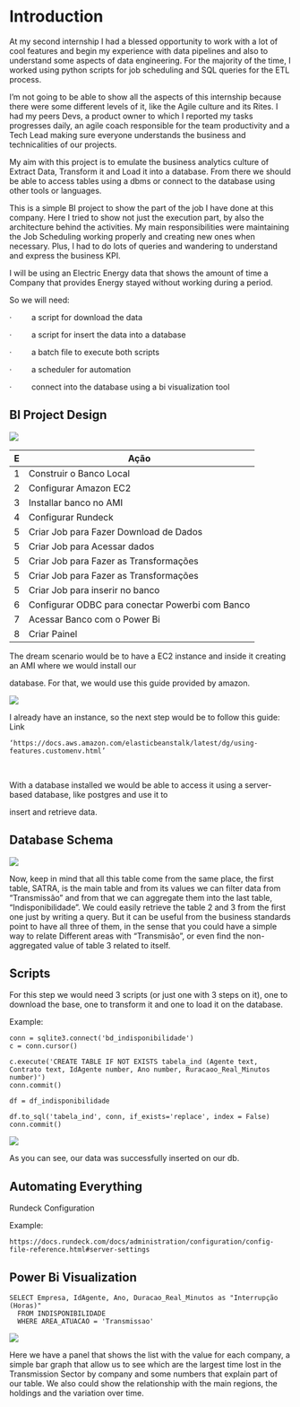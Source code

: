 # Introduction

At my second internship I had a blessed opportunity to work with a lot of cool features and begin my experience with data pipelines and also to understand some aspects of data engineering. For the majority of the time, I worked using python scripts for job scheduling and SQL queries for the ETL process.

I’m not going to be able to show all the aspects of this internship because there were some different levels of it, like the Agile culture and its Rites. I had my peers Devs, a product owner to which I reported my tasks progresses daily, an agile coach responsible for the team productivity and a Tech Lead making sure everyone understands the business and technicalities of our projects.

My aim with this project is to emulate the business analytics culture of Extract Data, Transform it and Load it into a database. From there we should be able to access tables using a dbms or connect to the database using other tools or languages.

This is a simple BI project to show the part of the job I have done at this company. Here I tried to show not just the execution part, by also the architecture behind the activities. My main responsibilities were maintaining the Job Scheduling working properly and creating new ones when necessary. Plus, I had to do lots of queries and wandering to understand and express the business KPI. 

I will be using an Electric Energy data that shows the amount of time a Company that provides Energy stayed without working during a period.

So we will need:

·         a script for download the data

·         a script for insert the data into a database

·         a batch file to execute both scripts

·         a scheduler for automation

·         connect into the database using a bi visualization tool



## BI Project Design

![](my_images/exe1.jpg)

| E  | Ação |
| ------------- | ------------- |
| 1  | Construir o Banco Local |
| 2 | Configurar Amazon EC2  |
| 3 | Installar banco no AMI  |
| 4 | Configurar Rundeck  |
| 5 | Criar Job para Fazer Download de Dados  |
| 5 | Criar Job para Acessar dados  | 
| 5 | Criar Job para Fazer as Transformações |
| 5 | Criar Job para Fazer as Transformações |
| 5 | Criar Job para inserir no banco |
| 6 | Configurar ODBC para conectar Powerbi com Banco |
| 7 | Acessar Banco com o Power Bi |
| 8 | Criar Painel |

The dream scenario would be to have a EC2 instance and inside it creating an AMI where we would install our

database. For that, we would use this guide provided by amazon.

![](my_images/exe3.jpg)

I already have an instance, so the next step would be to follow this guide:
Link
```
‘https://docs.aws.amazon.com/elasticbeanstalk/latest/dg/using-features.customenv.html’
```
 

With a database installed we would be able to access it using a server-based database, like postgres and use it to

insert and retrieve data.

## Database Schema

![](my_images/exe4.jpg)

Now, keep in mind that all this table come from the same place, the first table, SATRA, is the main table and from its values we can filter data from “Transmissão” and from that we can aggregate them into the last table, “Indisponibilidade”. We could easily retrieve the table 2 and 3 from the first one just by writing a query. But it can be useful from the business standards point to have all three of them, in the sense that you could have a simple way to relate Different areas with “Transmisão”, or even find the non-aggregated value of table 3 related to itself.

## Scripts

For this step we would need 3 scripts (or just one with 3 steps on it), one to download the base, one to transform it and one to load it on the database.

Example:
```
conn = sqlite3.connect('bd_indisponibilidade')
c = conn.cursor()

c.execute('CREATE TABLE IF NOT EXISTS tabela_ind (Agente text, Contrato text, IdAgente number, Ano number, Ruracaoo_Real_Minutos number)')
conn.commit()

df = df_indisponibilidade

df.to_sql('tabela_ind', conn, if_exists='replace', index = False)
conn.commit()
```

![](my_images/exe2.jpg)

As you can see, our data was successfully inserted on our db.

## Automating Everything

Rundeck Configuration

Example:

```
https://docs.rundeck.com/docs/administration/configuration/config-file-reference.html#server-settings
```

## Power Bi Visualization

```
SELECT Empresa, IdAgente, Ano, Duracao_Real_Minutos as "Interrupção (Horas)"
  FROM INDISPONIBILIDADE
  WHERE AREA_ATUACAO = 'Transmissao'
```

![](my_images/exe5.jpg)

Here we have a panel that shows the list with the value for each company, a simple bar graph that allow us to see which are the largest time lost in the Transmission Sector by company and some numbers that explain part of our table. We also could show the relationship with the main regions, the holdings and the variation over time.
